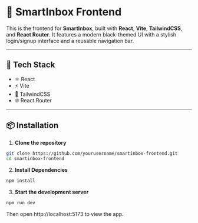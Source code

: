 # 🚀 SmartInbox Frontend

This is the frontend for **SmartInbox**, built with **React**, **Vite**, **TailwindCSS**, and **React Router**. It features a modern black-themed UI with a stylish login/signup interface and a reusable navigation bar.


---

## 🧱 Tech Stack

- ⚛️ React
- ⚡ Vite
- 🎨 TailwindCSS
- 🌐 React Router

---

## 📦 Installation

1. **Clone the repository**

```bash
git clone https://github.com/yourusername/smartinbox-frontend.git
cd smartinbox-frontend
```
2. **Install Dependencies**
```bash
npm install
```
3. **Start the development server**
```bash
npm run dev
```
Then open http://localhost:5173 to view the app.